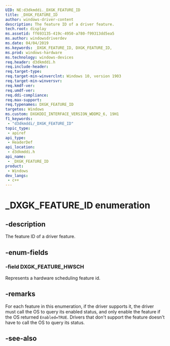 ```yaml
---
UID: NE:d3dkmddi._DXGK_FEATURE_ID
title: _DXGK_FEATURE_ID
author: windows-driver-content
description: The feature ID of a driver feature.
tech.root: display
ms.assetid: ff693135-419c-4950-a780-f99313dd5ea5
ms.author: windowsdriverdev
ms.date: 04/04/2019
ms.keywords: _DXGK_FEATURE_ID, DXGK_FEATURE_ID,
ms.prod: windows-hardware
ms.technology: windows-devices
req.header: d3dkmddi.h
req.include-header: 
req.target-type: 
req.target-min-winverclnt: Windows 10, version 1903
req.target-min-winversvr: 
req.kmdf-ver: 
req.umdf-ver: 
req.ddi-compliance: 
req.max-support: 
req.typenames: DXGK_FEATURE_ID
targetos: Windows
ms.custom: DXGKDDI_INTERFACE_VERSION_WDDM2_6, 19H1
f1_keywords:
 - "d3dkmddi/_DXGK_FEATURE_ID"
topic_type:
 - apiref
api_type:
 - HeaderDef
api_location:
 - d3dkmddi.h
api_name:
 - _DXGK_FEATURE_ID
product:
 - Windows
dev_langs:
 - c++
---
```


# _DXGK_FEATURE_ID enumeration

## -description

The feature ID of a driver feature.

## -enum-fields

### -field DXGK_FEATURE_HWSCH

Represents a hardware scheduling feature id.

## -remarks

For each feature in this enumeration, if the driver supports it, the driver must call the OS to query its enabled status, and only enable the feature if the OS returned `Enabled=TRUE`. Drivers that don't support the feature doesn't have to call the OS to query its status.

## -see-also

